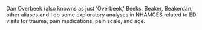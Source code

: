 Dan Overbeek (also knowns as just 'Overbeek,' Beeks, Beaker, Beakerdan, other aliases and I do some exploratory analyses in NHAMCES related to ED visits for trauma, pain medications, pain scale, and age.
